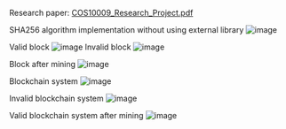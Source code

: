Research paper:
[COS10009_Research_Project.pdf](https://github.com/emyeucanha5/blockchain-visualization/files/9122273/COS10009_Research_Project.pdf)

SHA256 algorithm implementation without using external library
![image](https://user-images.githubusercontent.com/57170354/179262996-5a2244b9-266c-43e9-bf9d-76eef6e3571c.png)

Valid block
![image](https://user-images.githubusercontent.com/57170354/179263023-df711f83-6974-4570-897c-48c966656574.png)
Invalid block
![image](https://user-images.githubusercontent.com/57170354/179263058-d4ccee5b-f317-4fc8-b6ea-c873a8bad9ef.png)

Block after mining
![image](https://user-images.githubusercontent.com/57170354/179263109-80856859-e1ac-45da-bf14-4716330e9d34.png)

Blockchain system
![image](https://user-images.githubusercontent.com/57170354/179263132-01dcb3c5-aa3c-42cb-bfbf-190e5a8cbbfd.png)

Invalid blockchain system
![image](https://user-images.githubusercontent.com/57170354/179263176-5138a0d9-0b55-45c2-9124-ebe2acef5da9.png)

Valid blockchain system after mining
![image](https://user-images.githubusercontent.com/57170354/179263259-39ffa581-7e75-4091-aa32-d282319610ab.png)


